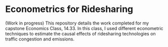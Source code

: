 # Econometrics for Ridesharing
(Work in progress) This repository details the work completed for my capstone Economics Class, 14.33.  In this class, I used different econometric techniques to estimate the causal effects of ridesharing technologies on traffic congestion and emissions.

